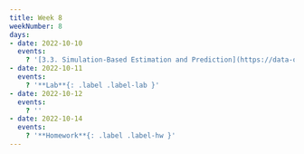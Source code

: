 ```yaml
---
title: Week 8
weekNumber: 8
days:
- date: 2022-10-10
  events:
    ? '[3.3. Simulation-Based Estimation and Prediction](https://data-ohio.github.io/introductory-data-science/3/3/3_3_simulation.html)'
- date: 2022-10-11
  events:
    ? '**Lab**{: .label .label-lab }'
- date: 2022-10-12
  events:
    ? ''
- date: 2022-10-14
  events:
    ? '**Homework**{: .label .label-hw }'
---
```


